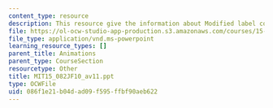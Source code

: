 ```yaml
---
content_type: resource
description: This resource give the information about Modified label correcting algorithm.
file: https://ol-ocw-studio-app-production.s3.amazonaws.com/courses/15-082j-network-optimization-fall-2010/086f1e21b04dad09f595ffbf90aeb622_MIT15_082JF10_av11.ppt
file_type: application/vnd.ms-powerpoint
learning_resource_types: []
parent_title: Animations
parent_type: CourseSection
resourcetype: Other
title: MIT15_082JF10_av11.ppt
type: OCWFile
uid: 086f1e21-b04d-ad09-f595-ffbf90aeb622
---
```

